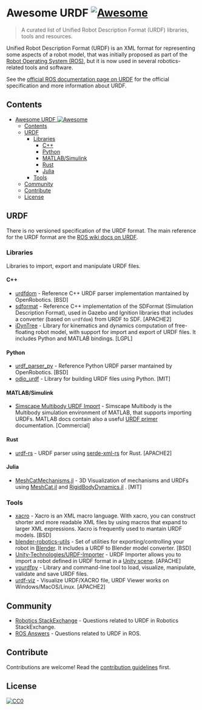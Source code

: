 # Awesome URDF [![Awesome](https://cdn.rawgit.com/sindresorhus/awesome/d7305f38d29fed78fa85652e3a63e154dd8e8829/media/badge.svg)](https://github.com/sindresorhus/awesome)

> A curated list of Unified Robot Description Format (URDF) libraries, tools and resources.

Unified Robot Description Format (URDF) is an XML format for representing some aspects of a robot model, that was initially proposed as part of the [Robot Operating System (ROS)](https://www.ros.org/), but it is now used in several robotics-related tools and software.

See the [official ROS documentation page on URDF](http://wiki.ros.org/urdf) for the official specification and more information about URDF.

## Contents

- [Awesome URDF ![Awesome](https://github.com/sindresorhus/awesome)](#awesome-urdf-)
  - [Contents](#contents)
  - [URDF](#urdf)
    - [Libraries](#libraries)
      - [C++](#c)
      - [Python](#python)
      - [MATLAB/Simulink](#matlabsimulink)
      - [Rust](#rust)
      - [Julia](#julia)
    - [Tools](#tools)
  - [Community](#community)
  - [Contribute](#contribute)
  - [License](#license)


## URDF

There is no versioned specification of the URDF format. The main reference for the URDF format are the [ROS wiki docs on URDF](http://wiki.ros.org/urdf).

### Libraries

Libraries to import, export and manipulate URDF files.

#### C++
- [urdfdom](https://github.com/ros/urdfdom) - Reference C++ URDF parser implementation mantained by OpenRobotics. [BSD]
- [sdformat](http://sdformat.org/) - Reference C++ implementation of the SDFormat (Simulation Description Format), used in Gazebo and Ignition libraries that includes a converter (based on `urdfdom`) from URDF to SDF. [APACHE2]
- [iDynTree](https://github.com/robotology/idyntree) - Library for kinematics and dynamics computation of free-floating robot model, with support for import and export of URDF files. It includes Python and MATLAB bindings. [LGPL]

#### Python
- [urdf_parser_py](https://github.com/ros/urdf_parser_py) - Reference Python URDF parser mantained by OpenRobotics. [BSD]
- [odio_urdf](https://github.com/hauptmech/odio_urdf) - Library for building URDF files using Python. [MIT]

#### MATLAB/Simulink
- [Simscape Multibody URDF Import](https://mathworks.com/help/physmod/sm/ug/urdf-import.html) - Simscape Multibody is the Multibody simulation environment of MATLAB, that supports importing URDFs. MATLAB docs contain also a useful [URDF primer](https://mathworks.com/help/physmod/sm/ug/urdf-model-import.html) documentation. [Commercial]

#### Rust
- [urdf-rs](https://github.com/openrr/urdf-rs) - URDF parser using [serde-xml-rs](https://github.com/RReverser/serde-xml-rs) for Rust. [APACHE2]

#### Julia
- [MeshCatMechanisms.jl](https://github.com/JuliaRobotics/MeshCatMechanisms.jl) - 3D Visualization of mechanisms and URDFs using [MeshCat.jl](https://github.com/rdeits/MeshCat.jl) and [RigidBodyDynamics.jl](https://github.com/JuliaRobotics/RigidBodyDynamics.jl) . [MIT]

### Tools

- [xacro](https://github.com/ros/xacro) - Xacro is an XML macro language. With xacro, you can construct shorter and more readable XML files by using macros that expand to larger XML expressions. Xacro is frequently used to mantain URDF models. [BSD]
- [blender-robotics-utils](https://github.com/robotology/blender-robotics-utils) - Set of utilities for exporting/controlling your robot in [Blender](https://www.blender.org/). It includes a URDF to Blender model converter. [BSD]
- [Unity-Technologies/URDF-Importer](https://github.com/Unity-Technologies/URDF-Importer) - URDF Importer allows you to import a robot defined in URDF format in a [Unity scene](https://unity.com). [APACHE]
- [yourdfpy](https://github.com/clemense/yourdfpy) - Library and command-line tool to load, visualize, manipulate, validate and save URDF files.
- [urdf-viz](https://github.com/openrr/urdf-viz) - Visualize URDF/XACRO file, URDF Viewer works on Windows/MacOS/Linux. [APACHE2]

## Community


- [Robotics StackExchange](https://robotics.stackexchange.com/?tags=urdf) - Questions related to URDF in Robotics StackExchange. 
- [ROS Answers](https://answers.ros.org/questions/scope%3Aall/sort%3Aactivity-desc/tags%3Aurdf/) - Questions related to URDF in ROS.

## Contribute

Contributions are welcome! Read the [contribution guidelines](CONTRIBUTING.md) first.


## License

[![CC0](http://mirrors.creativecommons.org/presskit/buttons/88x31/svg/cc-zero.svg)](http://creativecommons.org/publicdomain/zero/1.0)
